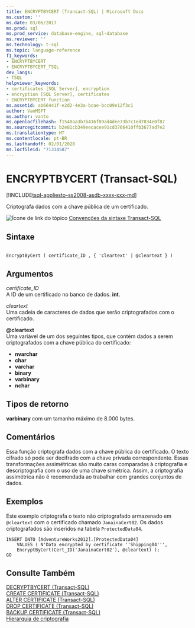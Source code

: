 ```yaml
---
title: ENCRYPTBYCERT (Transact-SQL) | Microsoft Docs
ms.custom: ''
ms.date: 03/06/2017
ms.prod: sql
ms.prod_service: database-engine, sql-database
ms.reviewer: ''
ms.technology: t-sql
ms.topic: language-reference
f1_keywords:
- ENCRYPTBYCERT
- ENCRYPTBYCERT_TSQL
dev_langs:
- TSQL
helpviewer_keywords:
- certificates [SQL Server], encryption
- encryption [SQL Server], certificates
- ENCRYPTBYCERT function
ms.assetid: ab66441f-e2d2-4e3a-bcae-bcc09e12f3c1
author: VanMSFT
ms.author: vanto
ms.openlocfilehash: f1548aa3b7b436f89ad4dee73b7c1ed7034e0f87
ms.sourcegitcommit: b2e81cb349eecacee91cd3766410ffb3677ad7e2
ms.translationtype: HT
ms.contentlocale: pt-BR
ms.lasthandoff: 02/01/2020
ms.locfileid: "71314587"
---
```

# <a name="encryptbycert-transact-sql"></a>ENCRYPTBYCERT (Transact-SQL)
[!INCLUDE[tsql-appliesto-ss2008-asdb-xxxx-xxx-md](../../includes/tsql-appliesto-ss2008-asdb-xxxx-xxx-md.md)]

Criptografa dados com a chave pública de um certificado.  
  
![Ícone de link do tópico](../../database-engine/configure-windows/media/topic-link.gif "Ícone de link do tópico") [Convenções da sintaxe Transact-SQL](../../t-sql/language-elements/transact-sql-syntax-conventions-transact-sql.md)  
  
## <a name="syntax"></a>Sintaxe  
  
```  
  
EncryptByCert ( certificate_ID , { 'cleartext' | @cleartext } )  
```  
  
## <a name="arguments"></a>Argumentos  
_certificate\_ID_  
A ID de um certificado no banco de dados. **int**.  
  
_cleartext_  
Uma cadeia de caracteres de dados que serão criptografados com o certificado.  
  
**\@cleartext**  
Uma variável de um dos seguintes tipos, que contém dados a serem criptografados com a chave pública do certificado:

* **nvarchar** 
* **char**
* **varchar**
* **binary** 
* **varbinary**
* **nchar**
  
## <a name="return-types"></a>Tipos de retorno  
**varbinary** com um tamanho máximo de 8.000 bytes.  
  
## <a name="remarks"></a>Comentários  
Essa função criptografa dados com a chave pública do certificado. O texto cifrado só pode ser decifrado com a chave privada correspondente. Essas transformações assimétricas são muito caras comparadas à criptografia e descriptografia com o uso de uma chave simétrica. Assim, a criptografia assimétrica não é recomendada ao trabalhar com grandes conjuntos de dados.
  
## <a name="examples"></a>Exemplos  
Este exemplo criptografa o texto não criptografado armazenado em `@cleartext` com o certificado chamado `JanainaCert02`. Os dados criptografados são inseridos na tabela `ProtectedData04`.  
  
```  
INSERT INTO [AdventureWorks2012].[ProtectedData04]   
    VALUES ( N'Data encrypted by certificate ''Shipping04''',  
    EncryptByCert(Cert_ID('JanainaCert02'), @cleartext) );  
GO  
```  
  
## <a name="see-also"></a>Consulte Também  
[DECRYPTBYCERT &#40;Transact-SQL&#41;](../../t-sql/functions/decryptbycert-transact-sql.md)   
[CREATE CERTIFICATE &#40;Transact-SQL&#41;](../../t-sql/statements/create-certificate-transact-sql.md)   
[ALTER CERTIFICATE &#40;Transact-SQL&#41;](../../t-sql/statements/alter-certificate-transact-sql.md)   
[DROP CERTIFICATE &#40;Transact-SQL&#41;](../../t-sql/statements/drop-certificate-transact-sql.md)   
[BACKUP CERTIFICATE &#40;Transact-SQL&#41;](../../t-sql/statements/backup-certificate-transact-sql.md)   
[Hierarquia de criptografia](../../relational-databases/security/encryption/encryption-hierarchy.md)  
  
  

